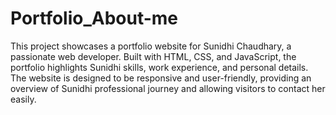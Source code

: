 # Portfolio_About-me
This project showcases a portfolio website for Sunidhi Chaudhary, a passionate web developer. Built with HTML, CSS, and JavaScript, the portfolio highlights Sunidhi skills, work experience, and personal details. The website is designed to be responsive and user-friendly, providing an overview of Sunidhi professional journey and allowing visitors to contact her easily.
